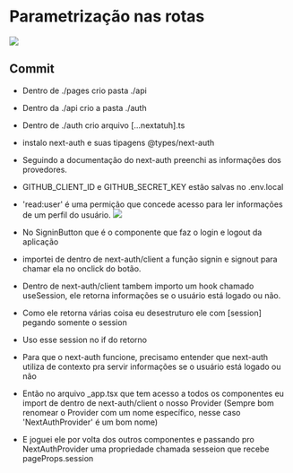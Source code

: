 # Parametrização nas rotas

![](https://imgur.com/SCWRj58.gif)

## Commit 
* Dentro de ./pages crio pasta ./api
* Dentro da ./api crio a pasta ./auth
* Dentro de ./auth crio arquivo [...nextatuh].ts
* instalo next-auth e suas tipagens @types/next-auth
* Seguindo a documentação do next-auth preenchi as informações dos provedores.
* GITHUB_CLIENT_ID e GITHUB_SECRET_KEY estão salvas no .env.local
* 'read:user' é uma permição que concede acesso para ler informações de um perfil do usuário. 
 ![](https://imgur.com/v0XyNBm.png)

* No SigninButton que é o componente que faz o login e logout da aplicação
* importei de dentro de next-auth/client a função signin e signout para chamar ela no onclick do botão.
* Dentro de next-auth/client tambem importo um hook chamado useSession, ele retorna informações se o usuário está logado ou não.
* Como ele retorna várias coisa eu desestruturo ele com [session] pegando somente o session
* Uso esse session no if do retorno
* Para que o next-auth funcione, precisamo entender que next-auth utiliza de contexto pra servir informações se o usuário está logado ou não
* Então no arquivo _app.tsx que tem acesso a todos os componentes eu import de dentro de next-auth/client o nosso Provider (Sempre bom renomear o Provider com um nome específico, nesse caso 'NextAuthProvider' é um bom nome)
* E joguei ele por volta dos outros componentes e passando pro NextAuthProvider uma propriedade chamada sesseion que recebe pageProps.session
